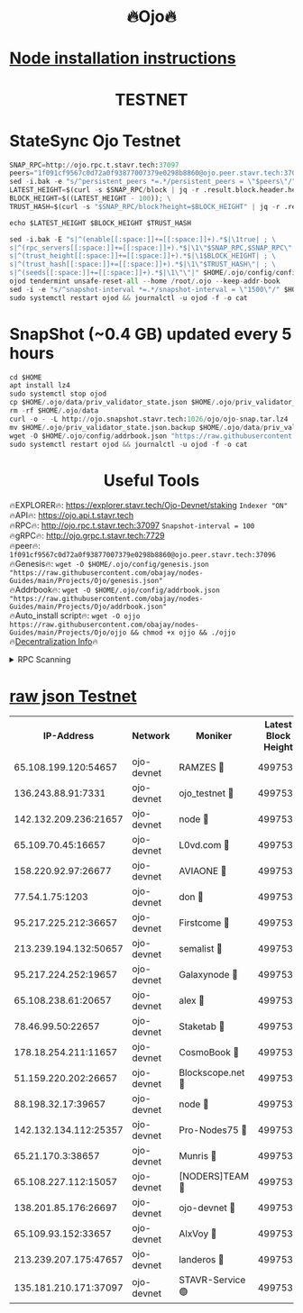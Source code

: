 <h1 align="center"> 🔥Ojo🔥</h1>

[Node installation instructions](https://github.com/obajay/nodes-Guides/tree/main/Projects/Ojo)
=

<h1 align="center"> TESTNET</h1>

# StateSync Ojo Testnet
```python
SNAP_RPC=http://ojo.rpc.t.stavr.tech:37097
peers="1f091cf9567c0d72a0f93877007379e0298b8860@ojo.peer.stavr.tech:37096"
sed -i.bak -e "s/^persistent_peers *=.*/persistent_peers = \"$peers\"/" $HOME/.ojo/config/config.toml
LATEST_HEIGHT=$(curl -s $SNAP_RPC/block | jq -r .result.block.header.height); \
BLOCK_HEIGHT=$((LATEST_HEIGHT - 100)); \
TRUST_HASH=$(curl -s "$SNAP_RPC/block?height=$BLOCK_HEIGHT" | jq -r .result.block_id.hash)

echo $LATEST_HEIGHT $BLOCK_HEIGHT $TRUST_HASH

sed -i.bak -E "s|^(enable[[:space:]]+=[[:space:]]+).*$|\1true| ; \
s|^(rpc_servers[[:space:]]+=[[:space:]]+).*$|\1\"$SNAP_RPC,$SNAP_RPC\"| ; \
s|^(trust_height[[:space:]]+=[[:space:]]+).*$|\1$BLOCK_HEIGHT| ; \
s|^(trust_hash[[:space:]]+=[[:space:]]+).*$|\1\"$TRUST_HASH\"| ; \
s|^(seeds[[:space:]]+=[[:space:]]+).*$|\1\"\"|" $HOME/.ojo/config/config.toml
ojod tendermint unsafe-reset-all --home /root/.ojo --keep-addr-book
sed -i -e "s/^snapshot-interval *=.*/snapshot-interval = \"1500\"/" $HOME/.ojo/config/app.toml
sudo systemctl restart ojod && journalctl -u ojod -f -o cat
```
# SnapShot (~0.4 GB) updated every 5 hours
```python
cd $HOME
apt install lz4
sudo systemctl stop ojod
cp $HOME/.ojo/data/priv_validator_state.json $HOME/.ojo/priv_validator_state.json.backup
rm -rf $HOME/.ojo/data
curl -o - -L http://ojo.snapshot.stavr.tech:1026/ojo/ojo-snap.tar.lz4 | lz4 -c -d - | tar -x -C $HOME/.ojo --strip-components 2
mv $HOME/.ojo/priv_validator_state.json.backup $HOME/.ojo/data/priv_validator_state.json
wget -O $HOME/.ojo/config/addrbook.json "https://raw.githubusercontent.com/obajay/nodes-Guides/main/Projects/Ojo/addrbook.json"
sudo systemctl restart ojod && journalctl -u ojod -f -o cat
```
 <h1 align="center"> Useful Tools</h1>

🔥EXPLORER🔥:        https://explorer.stavr.tech/Ojo-Devnet/staking        `Indexer "ON"` \
🔥API🔥:                     https://ojo.api.t.stavr.tech \
🔥RPC🔥:                    http://ojo.rpc.t.stavr.tech:37097              `Snapshot-interval = 100` \
🔥gRPC🔥:                  http://ojo.grpc.t.stavr.tech:7729 \
🔥peer🔥:                   `1f091cf9567c0d72a0f93877007379e0298b8860@ojo.peer.stavr.tech:37096` \
🔥Genesis🔥:    ```wget -O $HOME/.ojo/config/genesis.json "https://raw.githubusercontent.com/obajay/nodes-Guides/main/Projects/Ojo/genesis.json"``` \
🔥Addrbook🔥:    ```wget -O $HOME/.ojo/config/addrbook.json "https://raw.githubusercontent.com/obajay/nodes-Guides/main/Projects/Ojo/addrbook.json"``` \
🔥Auto_install script🔥: ```wget -O ojjo https://raw.githubusercontent.com/obajay/nodes-Guides/main/Projects/Ojo/ojjo && chmod +x ojjo && ./ojjo``` \
🔥[Decentralization Info](https://github.com/obajay/StateSync-snapshots/tree/main/Projects/Ojo/Decentralization)🔥



<details>
<summary>RPC Scanning</summary>

<h2 align="center"> We scan nodes in real time every 4 hours. And we provide the final result of RPC endpoints.
We cannot influence the operation of these nodes in any way. </h2>


```python
If Voting Power is higher than 0 --> then the Node is a validator of the network and may be subject to attack and be a potential threat to the chain.
```
```python
We marked such validators with a red symbol
```

</details>

[raw json Testnet](https://rpc-check.ojot.stavr.tech/ojot/rpc-ojot-result.json)
=


<table><tr><th>IP-Address</th><th>Network</th><th>Moniker</th><th>Latest Block Height</th><th>Earliest Block Height</th><th>Catching Up</th><th>Tx Index</th><th>Voting Power</th><th>Scan Time</th></tr><tr><td>65.108.199.120:54657</td><td>ojo-devnet</td><td>RAMZES 🔴</td><td>4997533</td><td>306156</td><td>False</td><td>on</td><td>15420</td><td>2024-01-17T00:04:25.618661109UTC</td></tr><tr><td>136.243.88.91:7331</td><td>ojo-devnet</td><td>ojo_testnet 🔴</td><td>4997534</td><td>308845</td><td>False</td><td>on</td><td>1000</td><td>2024-01-17T00:04:31.828792088UTC</td></tr><tr><td>142.132.209.236:21657</td><td>ojo-devnet</td><td>node 🔴</td><td>4997537</td><td>350001</td><td>False</td><td>on</td><td>1999</td><td>2024-01-17T00:04:47.658286303UTC</td></tr><tr><td>65.109.70.45:16657</td><td>ojo-devnet</td><td>L0vd.com 🔴</td><td>4997539</td><td>695918</td><td>False</td><td>off</td><td>998</td><td>2024-01-17T00:05:00.834524044UTC</td></tr><tr><td>158.220.92.97:26677</td><td>ojo-devnet</td><td>AVIAONE 🔴</td><td>4997536</td><td>2754001</td><td>False</td><td>on</td><td>19926</td><td>2024-01-17T00:04:42.422890812UTC</td></tr><tr><td>77.54.1.75:1203</td><td>ojo-devnet</td><td>don 🔴</td><td>4997537</td><td>2906401</td><td>False</td><td>on</td><td>10</td><td>2024-01-17T00:04:50.541665418UTC</td></tr><tr><td>95.217.225.212:36657</td><td>ojo-devnet</td><td>Firstcome 🔴</td><td>4997534</td><td>2985946</td><td>False</td><td>on</td><td>13566</td><td>2024-01-17T00:04:31.588243324UTC</td></tr><tr><td>213.239.194.132:50657</td><td>ojo-devnet</td><td>semalist 🔴</td><td>4997533</td><td>3223522</td><td>False</td><td>on</td><td>21037</td><td>2024-01-17T00:04:25.871318788UTC</td></tr><tr><td>95.217.224.252:19657</td><td>ojo-devnet</td><td>Galaxynode 🔴</td><td>4997538</td><td>3685492</td><td>False</td><td>on</td><td>11888</td><td>2024-01-17T00:04:55.561098156UTC</td></tr><tr><td>65.108.238.61:20657</td><td>ojo-devnet</td><td>alex 🔴</td><td>4997533</td><td>4158001</td><td>False</td><td>on</td><td>11359</td><td>2024-01-17T00:04:25.254232591UTC</td></tr><tr><td>78.46.99.50:22657</td><td>ojo-devnet</td><td>Staketab 🔴</td><td>4997539</td><td>4254801</td><td>False</td><td>on</td><td>1276</td><td>2024-01-17T00:05:01.117097835UTC</td></tr><tr><td>178.18.254.211:11657</td><td>ojo-devnet</td><td>CosmoBook 🔴</td><td>4997537</td><td>4392001</td><td>False</td><td>off</td><td>1057</td><td>2024-01-17T00:04:50.004966947UTC</td></tr><tr><td>51.159.220.202:26657</td><td>ojo-devnet</td><td>Blockscope.net 🔴</td><td>4997533</td><td>4425001</td><td>False</td><td>on</td><td>1719</td><td>2024-01-17T00:04:24.915014105UTC</td></tr><tr><td>88.198.32.17:39657</td><td>ojo-devnet</td><td>node 🔴</td><td>4997537</td><td>4710001</td><td>False</td><td>on</td><td>86369</td><td>2024-01-17T00:04:50.861041422UTC</td></tr><tr><td>142.132.134.112:25357</td><td>ojo-devnet</td><td>Pro-Nodes75 🔴</td><td>4997533</td><td>4897533</td><td>False</td><td>on</td><td>24651</td><td>2024-01-17T00:04:28.801227883UTC</td></tr><tr><td>65.21.170.3:38657</td><td>ojo-devnet</td><td>Munris 🔴</td><td>4997534</td><td>4897534</td><td>False</td><td>off</td><td>20123</td><td>2024-01-17T00:04:31.228852549UTC</td></tr><tr><td>65.108.227.112:15057</td><td>ojo-devnet</td><td>[NODERS]TEAM 🔴</td><td>4997538</td><td>4897538</td><td>False</td><td>off</td><td>9999</td><td>2024-01-17T00:04:55.969809875UTC</td></tr><tr><td>138.201.85.176:26697</td><td>ojo-devnet</td><td>ojo-devnet 🔴</td><td>4997539</td><td>4897539</td><td>False</td><td>on</td><td>1000024000</td><td>2024-01-17T00:05:00.416618291UTC</td></tr><tr><td>65.109.93.152:33657</td><td>ojo-devnet</td><td>AlxVoy 🔴</td><td>4997537</td><td>4943001</td><td>False</td><td>on</td><td>4491415</td><td>2024-01-17T00:04:47.391147171UTC</td></tr><tr><td>213.239.207.175:47657</td><td>ojo-devnet</td><td>landeros 🔴</td><td>4997536</td><td>4967924</td><td>False</td><td>off</td><td>11083</td><td>2024-01-17T00:04:42.676592559UTC</td></tr><tr><td>135.181.210.171:37097</td><td>ojo-devnet</td><td>STAVR-Service 🟢</td><td>4997533</td><td>4995001</td><td>False</td><td>on</td><td>0</td><td>2024-01-17T00:04:26.488407200UTC</td></tr></table>
